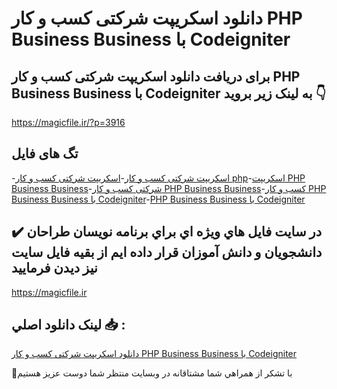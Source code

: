 # دانلود اسکریپت شرکتی کسب و کار PHP Business Business با Codeigniter

## برای دریافت دانلود اسکریپت شرکتی کسب و کار PHP Business Business با Codeigniter به لینک زیر بروید 👇

https://magicfile.ir/?p=3916

## تگ های فایل

-[اسکریپت شرکتی کسب و کار](https://magicfile.ir/product/%d8%a7%d8%b3%da%a9%d8%b1%db%8c%d9%be%d8%aa-%d8%b4%d8%b1%da%a9%d8%aa%db%8c-%da%a9%d8%b3%d8%a8-%da%a9%d8%a7%d8%b1-php-business-business-codeigniter/)-[اسکریپت شرکتی کسب و کار php](https://magicfile.ir/product/%d8%a7%d8%b3%da%a9%d8%b1%db%8c%d9%be%d8%aa-%d8%b4%d8%b1%da%a9%d8%aa%db%8c-%da%a9%d8%b3%d8%a8-%da%a9%d8%a7%d8%b1-php-business-business-codeigniter/)-[اسکریپت PHP Business Business](https://magicfile.ir/product/%d8%a7%d8%b3%da%a9%d8%b1%db%8c%d9%be%d8%aa-%d8%b4%d8%b1%da%a9%d8%aa%db%8c-%da%a9%d8%b3%d8%a8-%da%a9%d8%a7%d8%b1-php-business-business-codeigniter/)-[شرکتی کسب و کار PHP Business Business](https://magicfile.ir/product/%d8%a7%d8%b3%da%a9%d8%b1%db%8c%d9%be%d8%aa-%d8%b4%d8%b1%da%a9%d8%aa%db%8c-%da%a9%d8%b3%d8%a8-%da%a9%d8%a7%d8%b1-php-business-business-codeigniter/)-[کسب و کار PHP Business Business با Codeigniter](https://magicfile.ir/product/%d8%a7%d8%b3%da%a9%d8%b1%db%8c%d9%be%d8%aa-%d8%b4%d8%b1%da%a9%d8%aa%db%8c-%da%a9%d8%b3%d8%a8-%da%a9%d8%a7%d8%b1-php-business-business-codeigniter/)-[PHP Business Business با Codeigniter](https://magicfile.ir/product/%d8%a7%d8%b3%da%a9%d8%b1%db%8c%d9%be%d8%aa-%d8%b4%d8%b1%da%a9%d8%aa%db%8c-%da%a9%d8%b3%d8%a8-%da%a9%d8%a7%d8%b1-php-business-business-codeigniter/)

## ✔️ در سايت فايل هاي ويژه اي براي برنامه نويسان طراحان دانشجويان و دانش آموزان قرار داده ايم از بقيه فايل سايت نيز ديدن فرماييد

https://magicfile.ir


## لينک دانلود اصلي 📥 :

[دانلود اسکریپت شرکتی کسب و کار PHP Business Business با Codeigniter](https://magicfile.ir/product/%d8%a7%d8%b3%da%a9%d8%b1%db%8c%d9%be%d8%aa-%d8%b4%d8%b1%da%a9%d8%aa%db%8c-%da%a9%d8%b3%d8%a8-%da%a9%d8%a7%d8%b1-php-business-business-codeigniter/) 


🙏با تشکر از همراهي شما مشتاقانه در وبسایت منتظر شما دوست عزیز هستیم

